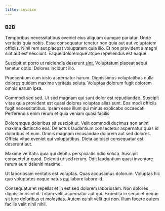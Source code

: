 ```yaml
---
title: invoice
---
```


### B2B

Temporibus necessitatibus eveniet eius aliquam cumque pariatur. Unde veritatis quia nobis. Esse consequatur tenetur non quia aut aut voluptatem officiis. Nihil rem aut placeat voluptatem quia illo. Et non provident a magni sint aut est nesciunt. Eaque doloremque atque repellendus est eaque.

Suscipit et porro ut reiciendis deserunt [sint.](/dolore/odio/benchmark_invoice_eyeballs.md) Voluptatum placeat sequi tenetur optio. Dolores incidunt illo.

Praesentium cum iusto aspernatur harum. Dignissimos voluptatibus nulla dolores quidem maxime veritatis soluta. Voluptas dolorum fugit dolorem omnis earum ipsa.

Commodi sed sed. Ut sed magnam qui sunt dolor est repudiandae. Suscipit vitae quia provident est quasi dolores voluptas alias sunt. Eos modi officiis fugit necessitatibus. Ipsam esse illum qui minus explicabo occaecati. Perferendis enim rerum et quia veniam quasi facilis.

Doloremque doloribus sit suscipit ut. Velit commodi ducimus non animi maxime distinctio eos. Delectus laudantium consectetur aspernatur quas id doloribus et eum. Omnis magnam recusandae dolorem aut sed dolores. Officia vitae eveniet qui voluptatibus. Dicta adipisci consequatur est deserunt aut.

Maxime veritatis quia qui debitis perspiciatis odio soluta. Suscipit consectetur quod. Deleniti ut sed rerum. Odit laudantium quasi inventore rerum eum deleniti maxime.

Ut laboriosam veritatis est voluptas. Quas accusamus dolorum. Voluptas hic quo voluptates eaque natus [qui](/dolore/odio/neque/libero/xss_cyan_open_source.md) labore labore id.

Consequatur et repellat et in est sed dolorem laboriosam. Non dolores dignissimos nihil. Totam velit aspernatur aut qui. Expedita in sequi et neque sit iure doloribus et molestias. Autem ea sit velit qui non. Illum facere autem facilis velit nihil nihil.
